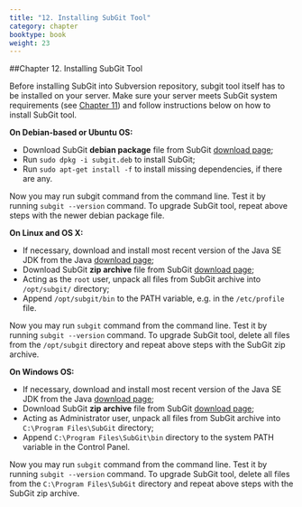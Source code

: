 ```yaml
---
title: "12. Installing SubGit Tool"
category: chapter
booktype: book
weight: 23
---
```

##Chapter 12. Installing SubGit Tool

Before installing SubGit into Subversion repository, subgit tool itself has to be installed on your server. Make sure your server meets SubGit system requirements (see [Chapter 11](#22)) and follow instructions below on how to install SubGit tool.

**On Debian-based or Ubuntu OS:**

+ Download SubGit **debian package** file from SubGit [download page](http://subgit.com/download);
+ Run `sudo dpkg -i subgit.deb` to install SubGit;
+ Run `sudo apt-get install -f` to install missing dependencies, if there are any.

Now you may run subgit command from the command line. Test it by running `subgit --version` command. To upgrade SubGit tool, repeat above steps with the newer debian package file.

**On Linux and OS X:**

+ If necessary, download and install most recent version of the Java SE JDK from the Java [download page](http://www.oracle.com/technetwork/java/javase/downloads/index.html);
+ Download SubGit **zip archive** file from SubGit [download page](http://subgit.com/download);
+ Acting as the `root` user, unpack all files from SubGit archive into `/opt/subgit/` directory;
+ Append `/opt/subgit/bin` to the PATH variable, e.g. in the `/etc/profile` file.

Now you may run `subgit` command from the command line. Test it by running `subgit --version` command. To upgrade SubGit tool, delete all files from the `/opt/subgit` directory and repeat above steps with the SubGit zip archive.

**On Windows OS:**

+ If necessary, download and install most recent version of the Java SE JDK from the Java [download page](http://www.oracle.com/technetwork/java/javase/downloads/index.html);
+ Download SubGit **zip archive** file from SubGit [download page](http://subgit.com/download);
+ Acting as Administrator user, unpack all files from SubGit archive into `C:\Program Files\SubGit` directory;
+ Append `C:\Program Files\SubGit\bin` directory to the system PATH variable in the Control Panel.

Now you may run `subgit` command from the command line. Test it by running `subgit --version` command. To upgrade SubGit tool, delete all files from the `C:\Program Files\SubGit` directory and repeat above steps with the SubGit zip archive.